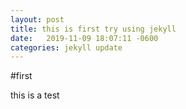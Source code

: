 ```yaml
---
layout: post
title: this is first try using jekyll
date:   2019-11-09 18:07:11 -0600
categories: jekyll update
---
```

#first

this is a test
